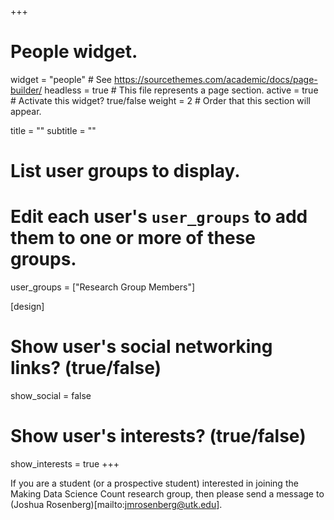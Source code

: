 +++
# People widget.
widget = "people"  # See https://sourcethemes.com/academic/docs/page-builder/
headless = true  # This file represents a page section.
active = true  # Activate this widget? true/false
weight = 2 # Order that this section will appear.

title = ""
subtitle = ""

# List user groups to display.
#   Edit each user's `user_groups` to add them to one or more of these groups.
user_groups = ["Research Group Members"]
               
[design]
# Show user's social networking links? (true/false)
show_social = false

# Show user's interests? (true/false)
show_interests = true
+++

If you are a student (or a prospective student) interested in joining the Making Data Science Count research group, then please send a message to (Joshua Rosenberg)[mailto:jmrosenberg@utk.edu].